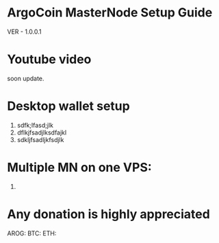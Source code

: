 # ArgoCoin MasterNode Setup Guide
VER - 1.0.0.1

# Youtube video
soon update.

# Desktop wallet setup
1. sdfk;lfasd;jlk
2. dflkjfsadjlksdfajkl
3. sdkljfsadljkfsdjlk

# Multiple MN on one VPS:
1. 


# Any donation is highly appreciated
AROG: 
BTC: 
ETH: 
